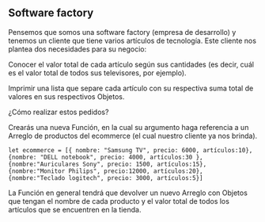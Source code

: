 ## Software factory

Pensemos que somos una software factory (empresa de desarrollo) y tenemos un cliente que tiene varios artículos de tecnología. Este cliente nos plantea dos necesidades para su negocio:

Conocer el valor total de cada artículo según sus cantidades (es decir, cuál es el valor total de todos sus televisores, por ejemplo).

Imprimir una lista que separe cada artículo con su respectiva suma total de valores en sus respectivos Objetos.

¿Cómo realizar estos pedidos?

Crearás una nueva Función, en la cual su argumento haga referencia a un Arreglo de productos del ecommerce (el cual nuestro cliente ya nos brinda).

```
let ecommerce = [{ nombre: "Samsung TV", precio: 6000, artículos:10}, 
{nombre: "DELL notebook", precio: 4000, artículos:30 },
{nombre:"Auriculares Sony", precio: 1500, artículos:15},
{nombre:"Monitor Philips", precio:12000, artículos:20},
{nombre:"Teclado logitech", precio: 3000, artículos:5}]
```
 
La Función en general tendrá que devolver un nuevo Arreglo con Objetos que tengan el nombre de cada producto y el valor total de todos los artículos que se encuentren en la tienda.

